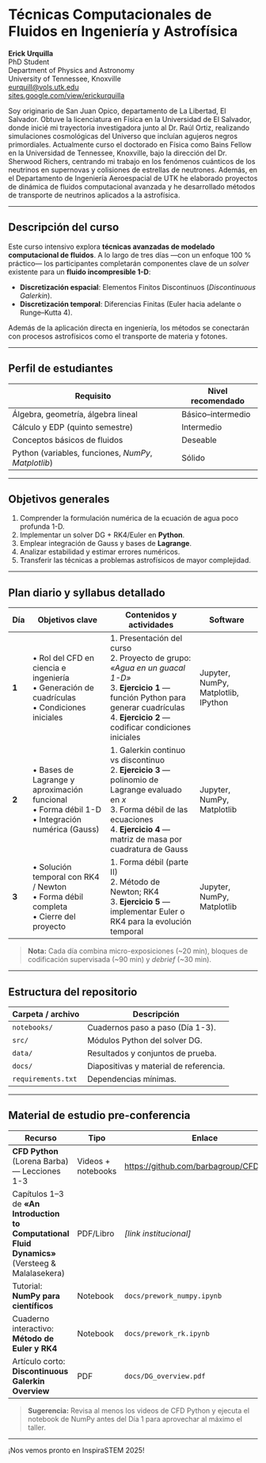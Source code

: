 <!-- README.md -->
# Técnicas Computacionales de Fluidos en Ingeniería y Astrofísica  

**Erick Urquilla**\
PhD Student\
Department of Physics and Astronomy\
University of Tennessee, Knoxville\
eurquill@vols.utk.edu\
[sites.google.com/view/erickurquilla](https://sites.google.com/view/erickurquilla)

Soy originario de San Juan Opico, departamento de La Libertad, El Salvador. Obtuve la licenciatura en Física en la Universidad de El Salvador, donde inicié mi trayectoria investigadora junto al Dr. Raúl Ortiz, realizando simulaciones cosmológicas del Universo que incluían agujeros negros primordiales. Actualmente curso el doctorado en Física como Bains Fellow en la Universidad de Tennessee, Knoxville, bajo la dirección del Dr. Sherwood Richers, centrando mi trabajo en los fenómenos cuánticos de los neutrinos en supernovas y colisiones de estrellas de neutrones. Además, en el Departamento de Ingeniería Aeroespacial de UTK he elaborado proyectos de dinámica de fluidos computacional avanzada y he desarrollado métodos de transporte de neutrinos aplicados a la astrofísica.

---

## Descripción del curso  
Este curso intensivo explora **técnicas avanzadas de modelado computacional de fluidos**. A lo largo de tres días —con un enfoque 100 % práctico— los participantes completarán componentes clave de un *solver* existente para un **fluido incompresible 1-D**:

* **Discretización espacial**: Elementos Finitos Discontinuos (*Discontinuous Galerkin*).  
* **Discretización temporal**: Diferencias Finitas (Euler hacia adelante o Runge–Kutta 4).  

Además de la aplicación directa en ingeniería, los métodos se conectarán con procesos astrofísicos como el transporte de materia y fotones.

---

## Perfil de estudiantes  
| Requisito | Nivel recomendado |
|-----------|-------------------|
| Álgebra, geometría, álgebra lineal | Básico–intermedio |
| Cálculo y EDP (quinto semestre) | Intermedio |
| Conceptos básicos de fluidos | Deseable |
| Python (variables, funciones, *NumPy*, *Matplotlib*) | Sólido |

---

## Objetivos generales  
1. Comprender la formulación numérica de la ecuación de agua poco profunda 1-D.  
2. Implementar un solver DG + RK4/Euler en **Python**.  
3. Emplear integración de Gauss y bases de **Lagrange**.  
4. Analizar estabilidad y estimar errores numéricos.  
5. Transferir las técnicas a problemas astrofísicos de mayor complejidad.

---

## Plan diario y syllabus detallado  

| Día | Objetivos clave | Contenidos y actividades | Software |
|-----|-----------------|--------------------------|----------|
| **1** | • Rol del CFD en ciencia e ingeniería<br>• Generación de cuadrículas<br>• Condiciones iniciales | 1. Presentación del curso<br>2. Proyecto de grupo: *«Agua en un guacal 1-D»*<br>3. **Ejercicio 1** — función Python para generar cuadrículas<br>4. **Ejercicio 2** — codificar condiciones iniciales | Jupyter, NumPy, Matplotlib, IPython |
| **2** | • Bases de Lagrange y aproximación funcional<br>• Forma débil 1-D<br>• Integración numérica (Gauss) | 1. Galerkin continuo vs discontinuo<br>2. **Ejercicio 3** — polinomio de Lagrange evaluado en *x*<br>3. Forma débil de las ecuaciones<br>4. **Ejercicio 4** — matriz de masa por cuadratura de Gauss | Jupyter, NumPy, Matplotlib |
| **3** | • Solución temporal con RK4 / Newton<br>• Forma débil completa<br>• Cierre del proyecto | 1. Forma débil (parte II)<br>2. Método de Newton; RK4<br>3. **Ejercicio 5** — implementar Euler o RK4 para la evolución temporal | Jupyter, NumPy, Matplotlib |

> **Nota:** Cada día combina micro-exposiciones (~20 min), bloques de codificación supervisada (~90 min) y *debrief* (~30 min).

---

## Estructura del repositorio  

| Carpeta / archivo | Descripción |
|-------------------|-------------|
| `notebooks/` | Cuadernos paso a paso (Día 1-3). |
| `src/` | Módulos Python del solver DG. |
| `data/` | Resultados y conjuntos de prueba. |
| `docs/` | Diapositivas y material de referencia. |
| `requirements.txt` | Dependencias mínimas. |

---

## Material de estudio pre-conferencia  

| Recurso | Tipo | Enlace |
|---------|------|--------|
| **CFD Python** (Lorena Barba) — Lecciones 1-3 | Videos + notebooks | <https://github.com/barbagroup/CFDPython> |
| Capítulos 1–3 de **«An Introduction to Computational Fluid Dynamics»** (Versteeg & Malalasekera) | PDF/Libro | *[link institucional]* |
| Tutorial: **NumPy para científicos** | Notebook | `docs/prework_numpy.ipynb` |
| Cuaderno interactivo: **Método de Euler y RK4** | Notebook | `docs/prework_rk.ipynb` |
| Artículo corto: **Discontinuous Galerkin Overview** | PDF | `docs/DG_overview.pdf` |

> **Sugerencia:** Revisa al menos los videos de CFD Python y ejecuta el notebook de NumPy antes del Día 1 para aprovechar al máximo el taller.

---

¡Nos vemos pronto en InspiraSTEM 2025!
